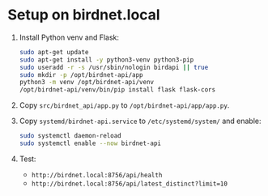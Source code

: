 # Setup on birdnet.local

1. Install Python venv and Flask:
   ```bash
   sudo apt-get update
   sudo apt-get install -y python3-venv python3-pip
   sudo useradd -r -s /usr/sbin/nologin birdapi || true
   sudo mkdir -p /opt/birdnet-api/app
   python3 -m venv /opt/birdnet-api/venv
   /opt/birdnet-api/venv/bin/pip install flask flask-cors
   ```

2. Copy `src/birdnet_api/app.py` to `/opt/birdnet-api/app/app.py`.

3. Copy `systemd/birdnet-api.service` to `/etc/systemd/system/` and enable:
   ```bash
   sudo systemctl daemon-reload
   sudo systemctl enable --now birdnet-api
   ```

4. Test:
   - `http://birdnet.local:8756/api/health`
   - `http://birdnet.local:8756/api/latest_distinct?limit=10`
